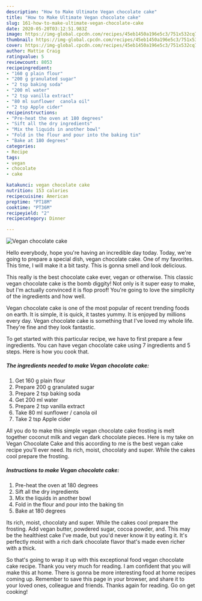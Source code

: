 ```yaml
---
description: "How to Make Ultimate Vegan chocolate cake"
title: "How to Make Ultimate Vegan chocolate cake"
slug: 161-how-to-make-ultimate-vegan-chocolate-cake
date: 2020-05-20T03:12:51.983Z
image: https://img-global.cpcdn.com/recipes/45eb1450a196e5c3/751x532cq70/vegan-chocolate-cake-recipe-main-photo.jpg
thumbnail: https://img-global.cpcdn.com/recipes/45eb1450a196e5c3/751x532cq70/vegan-chocolate-cake-recipe-main-photo.jpg
cover: https://img-global.cpcdn.com/recipes/45eb1450a196e5c3/751x532cq70/vegan-chocolate-cake-recipe-main-photo.jpg
author: Mattie Craig
ratingvalue: 5
reviewcount: 8053
recipeingredient:
- "160 g plain flour"
- "200 g granulated sugar"
- "2 tsp baking soda"
- "200 ml water"
- "2 tsp vanilla extract"
- "80 ml sunflower  canola oil"
- "2 tsp Apple cider"
recipeinstructions:
- "Pre-heat the oven at 180 degrees"
- "Sift all the dry ingredients"
- "Mix the liquids in another bowl"
- "Fold in the flour and pour into the baking tin"
- "Bake at 180 degrees"
categories:
- Recipe
tags:
- vegan
- chocolate
- cake

katakunci: vegan chocolate cake 
nutrition: 153 calories
recipecuisine: American
preptime: "PT18M"
cooktime: "PT36M"
recipeyield: "2"
recipecategory: Dinner

---
```



![Vegan chocolate cake](https://img-global.cpcdn.com/recipes/45eb1450a196e5c3/751x532cq70/vegan-chocolate-cake-recipe-main-photo.jpg)

Hello everybody, hope you're having an incredible day today. Today, we're going to prepare a special dish, vegan chocolate cake. One of my favorites. This time, I will make it a bit tasty. This is gonna smell and look delicious.

This really is the best chocolate cake ever, vegan or otherwise. This classic vegan chocolate cake is the bomb diggity! Not only is it super easy to make, but I&#39;m actually convinced it is flop proof! You&#39;re going to love the simplicity of the ingredients and how well.

Vegan chocolate cake is one of the most popular of recent trending foods on earth. It is simple, it is quick, it tastes yummy. It is enjoyed by millions every day. Vegan chocolate cake is something that I've loved my whole life. They're fine and they look fantastic.


To get started with this particular recipe, we have to first prepare a few ingredients. You can have vegan chocolate cake using 7 ingredients and 5 steps. Here is how you cook that.

<!--inarticleads1-->

##### The ingredients needed to make Vegan chocolate cake:

1. Get 160 g plain flour
1. Prepare 200 g granulated sugar
1. Prepare 2 tsp baking soda
1. Get 200 ml water
1. Prepare 2 tsp vanilla extract
1. Take 80 ml sunflower / canola oil
1. Take 2 tsp Apple cider


All you do to make this simple vegan chocolate cake frosting is melt together coconut milk and vegan dark chocolate pieces. Here is my take on Vegan Chocolate Cake and this according to me is the best vegan cake recipe you&#39;ll ever need. Its rich, moist, chocolaty and super. While the cakes cool prepare the frosting. 

<!--inarticleads2-->

##### Instructions to make Vegan chocolate cake:

1. Pre-heat the oven at 180 degrees
1. Sift all the dry ingredients
1. Mix the liquids in another bowl
1. Fold in the flour and pour into the baking tin
1. Bake at 180 degrees


Its rich, moist, chocolaty and super. While the cakes cool prepare the frosting. Add vegan butter, powdered sugar, cocoa powder, and. This may be the healthiest cake I&#39;ve made, but you&#39;d never know it by eating it. It&#39;s perfectly moist with a rich dark chocolate flavor that&#39;s made even richer with a thick. 

So that's going to wrap it up with this exceptional food vegan chocolate cake recipe. Thank you very much for reading. I am confident that you will make this at home. There is gonna be more interesting food at home recipes coming up. Remember to save this page in your browser, and share it to your loved ones, colleague and friends. Thanks again for reading. Go on get cooking!
